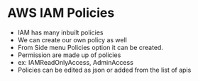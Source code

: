 # AWS IAM Policies
  - IAM has many inbuilt policies
  - We can create our own policy as well
  - From Side menu Policies option it can be created.
  - Permission are made up of policies
  - ex: IAMReadOnlyAccess, AdminAccess
  - Policies can be edited as json or added from the list of apis 

